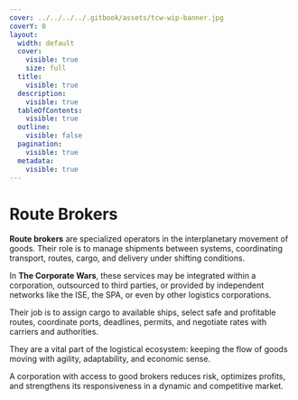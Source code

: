 ```yaml
---
cover: ../../../../.gitbook/assets/tcw-wip-banner.jpg
coverY: 0
layout:
  width: default
  cover:
    visible: true
    size: full
  title:
    visible: true
  description:
    visible: true
  tableOfContents:
    visible: true
  outline:
    visible: false
  pagination:
    visible: true
  metadata:
    visible: true
---
```


# Route Brokers

**Route brokers** are specialized operators in the interplanetary movement of goods. Their role is to manage shipments between systems, coordinating transport, routes, cargo, and delivery under shifting conditions.

In **The Corporate Wars**, these services may be integrated within a corporation, outsourced to third parties, or provided by independent networks like the ISE, the SPA, or even by other logistics corporations.

Their job is to assign cargo to available ships, select safe and profitable routes, coordinate ports, deadlines, permits, and negotiate rates with carriers and authorities.

They are a vital part of the logistical ecosystem: keeping the flow of goods moving with agility, adaptability, and economic sense.

A corporation with access to good brokers reduces risk, optimizes profits, and strengthens its responsiveness in a dynamic and competitive market.
